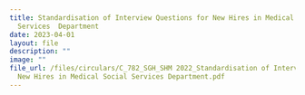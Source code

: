 ```yaml
---
title: Standardisation of Interview Questions for New Hires in Medical Social
  Services  Department
date: 2023-04-01
layout: file
description: ""
image: ""
file_url: /files/circulars/C_782_SGH_SHM 2022_Standardisation of Interview Questions for
  New Hires in Medical Social Services Department.pdf
---
```

